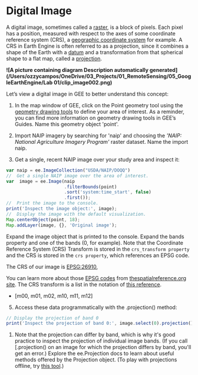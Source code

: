 # Digital Image

A digital image, sometimes called a [raster](https://en.wikipedia.org/wiki/Raster_graphics), is a block of pixels. Each pixel has a position, measured with respect to the axes of some coordinate reference system (CRS), a [geographic coordinate system](https://en.wikipedia.org/wiki/Geographic_coordinate_system) for example. A CRS in Earth Engine is often referred to as a projection, since it combines a shape of the Earth with a [datum](https://en.wikipedia.org/wiki/Geodetic_datum) and a transformation from that spherical shape to a flat map, called a [projection](https://en.wikipedia.org/wiki/Map_projection).

 

**![A picture containing diagram  Description automatically generated](/Users/ozzycampos/OneDrive/03_Projects/01_RemoteSensing/05_GoogleEarthEngine/Lab 01/clip_image002.png)**

 

Let’s view a digital image in GEE to better understand this concept:

1. In the map window of GEE, click on the Point geometry tool using the [geometry drawing tools](https://developers.google.com/earth-engine/playground#geometry-tools) to define your area of interest. As a reminder, you can find more information on geometry drawing tools in GEE’s Guides. Name this geometry object 'point'.

2. Import NAIP imagery by searching for 'naip' and choosing the *'NAIP: National Agriculture Imagery Program'* raster dataset. Name the import naip. 

3. Get a single, recent NAIP image over your study area and inspect it:

```javascript
var naip = ee.ImageCollection("USDA/NAIP/DOQQ")
//  Get a single NAIP image over the area of interest.  
var  image = ee.Image(naip  
                      .filterBounds(point)
                      .sort('system:time_start', false)
                      .first());      
//  Print the image to the console.  
print('Inspect the image object:', image);     
//  Display the image with the default visualization.  
Map.centerObject(point, 18);  
Map.addLayer(image, {}, 'Original image');
```

Expand the image object that is printed to the console. Expand the bands property and one of the bands (0, for example). Note that the Coordinate Reference System (CRS) Transform is stored in the `crs_transform property` and the CRS is stored in the `crs property`, which references an EPSG code. 

The CRS of our image is [EPSG:26910](http://spatialreference.org/ref/epsg/nad83-utm-zone-10n/), 

You can learn more about those [EPSG codes](http://www.epsg-registry.org/) from [thespatialreference.org site](http://spatialreference.org/). The CRS transform is a list in the notation of [this reference](http://docs.oracle.com/javase/7/docs/api/java/awt/geom/AffineTransform.html).

* [m00, m01, m02, m10, m11, m12] 

5. Access these data programmatically with the .projection() method:

```javascript
// Display the projection of band 0
print('Inspect the projection of band 0:', image.select(0).projection());
```

1. Note that the projection can differ by band, which is why it's good practice to inspect the projection of individual image bands. (If you call [.projection() on an image for which the projection differs by band, you'll get an error.) Explore the ee.Projection docs to learn about useful methods offered by the Projection     object. (To play with projections offline, try [this tool](http://www.giss.nasa.gov/tools/gprojector/).)